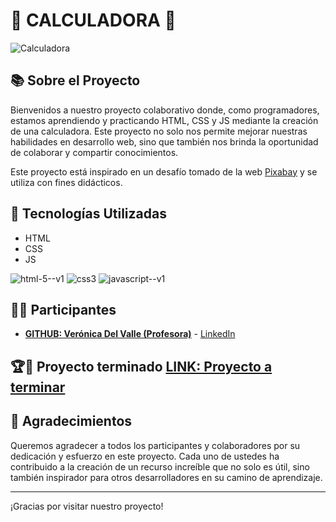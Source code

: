 # 🌟 CALCULADORA 🍳

![Calculadora](https://cdn.pixabay.com/photo/2017/06/05/15/52/calculator-2374442_1280.png)

## 📚 Sobre el Proyecto

Bienvenidos a nuestro proyecto colaborativo donde, como programadores, estamos aprendiendo y practicando HTML, CSS y JS mediante la creación de una calculadora. Este proyecto no solo nos permite mejorar nuestras habilidades en desarrollo web, sino que también nos brinda la oportunidad de colaborar y compartir conocimientos.

Este proyecto está inspirado en un desafío tomado de la web [Pixabay](https://pixabay.com/es/vectors/calculadora-n%C3%BAmeros-s%C3%ADmbolo-calc-2374442/) y se utiliza con fines didácticos.

## 🚀 Tecnologías Utilizadas

- HTML
- CSS
- JS

![html-5--v1](https://github.com/veronicadelvalle/carrusel-slider/assets/139937653/4d1c653a-1d4b-4f07-9479-d4e03fbffd86) 
![css3](https://github.com/veronicadelvalle/carrusel-slider/assets/139937653/687eab3e-adf9-4916-a6e3-916a73059d9b)
![javascript--v1](https://github.com/veronicadelvalle/carrusel-slider/assets/139937653/b64e9b85-0c13-4383-ac7e-ad89c0acd799)

## 👩‍💻 Participantes

- **[GITHUB: Verónica Del Valle (Profesora)](https://github.com/veronicadelvalle)** - [LinkedIn](https://www.linkedin.com/in/usuario1/)

## 🏆🥇 Proyecto terminado  [LINK: Proyecto a terminar]()

## 🥳 Agradecimientos

Queremos agradecer a todos los participantes y colaboradores por su dedicación y esfuerzo en este proyecto. Cada uno de ustedes ha contribuido a la creación de un recurso increíble que no solo es útil, sino también inspirador para otros desarrolladores en su camino de aprendizaje.

---

¡Gracias por visitar nuestro proyecto!
